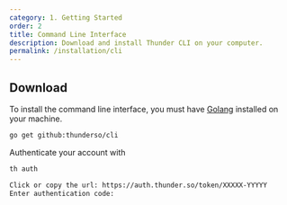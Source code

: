 ```yaml
---
category: 1. Getting Started
order: 2
title: Command Line Interface
description: Download and install Thunder CLI on your computer.
permalink: /installation/cli
---
```


## Download

To install the command line interface, you must have [Golang](https://go.dev/) installed on your machine.

```bash
go get github:thunderso/cli
```

Authenticate your account with

```bash
th auth 

Click or copy the url: https://auth.thunder.so/token/XXXXX-YYYYY
Enter authentication code:
```
